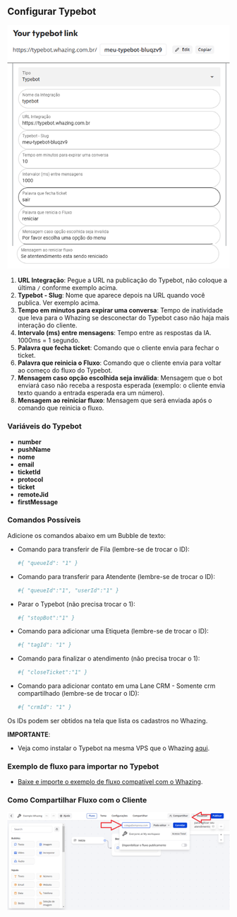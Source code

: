 ## Configurar Typebot 

![print](configurartypebot.png)
![print](configurarwhazingtype.png)

1. **URL Integração**: Pegue a URL na publicação do Typebot, não coloque a última `/` conforme exemplo acima.
2. **Typebot - Slug**: Nome que aparece depois na URL quando você publica. Ver exemplo acima.
3. **Tempo em minutos para expirar uma conversa**: Tempo de inatividade que leva para o Whazing se desconectar do Typebot caso não haja mais interação do cliente.
4. **Intervalo (ms) entre mensagens**: Tempo entre as respostas da IA. 1000ms = 1 segundo.
5. **Palavra que fecha ticket**: Comando que o cliente envia para fechar o ticket.
6. **Palavra que reinicia o Fluxo**: Comando que o cliente envia para voltar ao começo do fluxo do Typebot.
7. **Mensagem caso opção escolhida seja inválida**: Mensagem que o bot enviará caso não receba a resposta esperada (exemplo: o cliente envia texto quando a entrada esperada era um número).
8. **Mensagem ao reiniciar fluxo**: Mensagem que será enviada após o comando que reinicia o fluxo.

### Variáveis do Typebot

- **number**
- **pushName**
- **nome**
- **email**
- **ticketId**
- **protocol**
- **ticket**
- **remoteJid**
- **firstMessage**

### Comandos Possíveis

Adicione os comandos abaixo em um Bubble de texto:

- Comando para transferir de Fila (lembre-se de trocar o ID):
   ```bash
   #{ "queueId": "1" }
   ```
- Comando para transferir para Atendente (lembre-se de trocar o ID):
   ```bash
   #{ "queueId":"1", "userId":"1" }
   ```
- Parar o Typebot (não precisa trocar o 1):
   ```bash
   #{ "stopBot":"1" }
   ```
- Comando para adicionar uma Etiqueta (lembre-se de trocar o ID):
   ```bash
   #{ "tagId": "1" }
   ```
- Comando para finalizar o atendimento (não precisa trocar o 1):
   ```bash
   #{ "closeTicket":"1" }
   ```
   
- Comando para adicionar contato em uma Lane CRM - Somente crm compartilhado (lembre-se de trocar o ID):
   ```bash
   #{ "crmId": "1" }
   ```

Os IDs podem ser obtidos na tela que lista os cadastros no Whazing.

**IMPORTANTE**: 
- Veja como instalar o Typebot na mesma VPS que o Whazing [aqui](Comoinstalar.md).

### Exemplo de fluxo para importar no Typebot

- [Baixe e importe o exemplo de fluxo compatível com o Whazing](exemplo-fluxo-typebot.json).

### Como Compartilhar Fluxo com o Cliente

![print](compartilharfluxo.png)